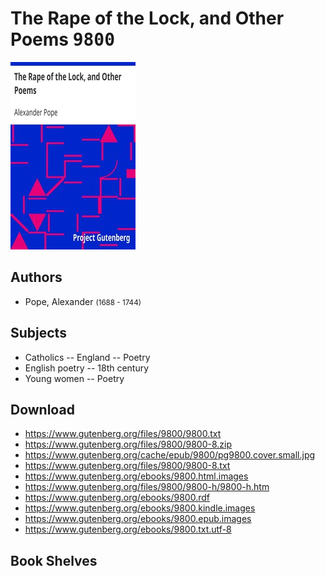 # The Rape of the Lock, and Other Poems <kbd>9800</kbd>

![](./cover.medium.jpg "")

## Authors


 - Pope, Alexander <small>(1688 - 1744)</small>

## Subjects


 - Catholics -- England -- Poetry
 - English poetry -- 18th century
 - Young women -- Poetry

## Download


 - https://www.gutenberg.org/files/9800/9800.txt
 - https://www.gutenberg.org/files/9800/9800-8.zip
 - https://www.gutenberg.org/cache/epub/9800/pg9800.cover.small.jpg
 - https://www.gutenberg.org/files/9800/9800-8.txt
 - https://www.gutenberg.org/ebooks/9800.html.images
 - https://www.gutenberg.org/files/9800/9800-h/9800-h.htm
 - https://www.gutenberg.org/ebooks/9800.rdf
 - https://www.gutenberg.org/ebooks/9800.kindle.images
 - https://www.gutenberg.org/ebooks/9800.epub.images
 - https://www.gutenberg.org/ebooks/9800.txt.utf-8

## Book Shelves



